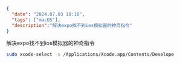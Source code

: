 ```json
{
  "date": "2024.07.03 18:18",
  "tags": ["macOS"],
  "description":"解决expo找不到ios模拟器的神奇指令"
}
```
解决expo找不到ios模拟器的神奇指令

```bash
sudo xcode-select -s /Applications/Xcode.app/Contents/Develope
```